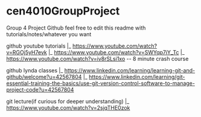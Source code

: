 # cen4010GroupProject
Group 4 Project Github
feel free to edit this readme with tutorials/notes/whatever you want

github youtube tutorials
  |_ https://www.youtube.com/watch?v=RGOj5yH7evk
  |_ https://www.youtube.com/watch?v=SWYqp7iY_Tc
  |_ https://www.youtube.com/watch?v=iv8rSLsi1xo -- 8 minute crash course
  
github lynda classes
  |_ https://www.linkedin.com/learning/learning-git-and-github/welcome?u=42567804
  |_ https://www.linkedin.com/learning/git-essential-training-the-basics/use-git-version-control-software-to-manage-project-code?u=42567804
  
git lecture(if curious for deeper understanding)
  |_ https://www.youtube.com/watch?v=2sjqTHE0zok
